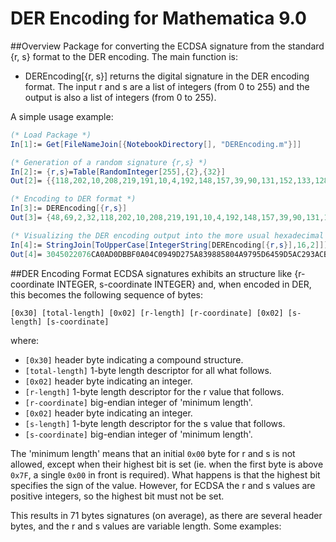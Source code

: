 # DER Encoding for Mathematica 9.0
##Overview
Package for converting the ECDSA signature from the standard {r, s} format to the DER encoding. The main function is:
- DEREncoding[{r, s}] returns the digital signature in the DER encoding format. The input r and s are a list of integers (from 0 to 255) and the output is also a list of integers (from 0 to 255).

A simple usage example:
```Mathematica
(* Load Package *)
In[1]:= Get[FileNameJoin[{NotebookDirectory[], "DEREncoding.m"}]]

(* Generation of a random signature {r,s} *)
In[2]:= {r,s}=Table[RandomInteger[255],{2},{32}]
Out[2]= {{118,202,10,208,219,191,10,4,192,148,157,39,90,131,152,133,128,74,151,149,214,69,157,90,194,147,172,190,31,227,254,171},{150,130,16,38,155,5,238,191,5,190,106,218,254,35,36,151,151,193,85,110,32,207,236,101,254,33,243,79,82,36,240,2}}

(* Encoding to DER format *)
In[3]:= DEREncoding[{r,s}]
Out[3]= {48,69,2,32,118,202,10,208,219,191,10,4,192,148,157,39,90,131,152,133,128,74,151,149,214,69,157,90,194,147,172,190,31,227,254,171,2,33,0,150,130,16,38,155,5,238,191,5,190,106,218,254,35,36,151,151,193,85,110,32,207,236,101,254,33,243,79,82,36,240,2}

(* Visualizing the DER encoding output into the more usual hexadecimal format *)
In[4]:= StringJoin[ToUpperCase[IntegerString[DEREncoding[{r,s}],16,2]]]
Out[4]= 3045022076CA0AD0DBBF0A04C0949D275A839885804A9795D6459D5AC293ACBE1FE3FEAB022100968210269B05EEBF05BE6ADAFE23249797C1556E20CFEC65FE21F34F5224F002
```

##DER Encoding Format
ECDSA signatures exhibits an structure like {r-coordinate INTEGER, s-coordinate INTEGER} and, when encoded in DER, this becomes the following sequence of bytes:

`[0x30] [total-length] [0x02] [r-length] [r-coordinate] [0x02] [s-length] [s-coordinate]`

where:

- `[0x30]` header byte indicating a compound structure.
- `[total-length]` 1-byte length descriptor for all what follows.
- `[0x02]` header byte indicating an integer.
- `[r-length]` 1-byte length descriptor for the r value that follows.
- `[r-coordinate]` big-endian integer of 'minimum length'.
- `[0x02]` header byte indicating an integer.
- `[s-length]` 1-byte length descriptor for the s value that follows.
- `[s-coordinate]` big-endian integer of 'minimum length'.

The 'minimum length' means that an initial `0x00` byte for r and s is not allowed, except when their highest bit is set (ie. when the first byte is above `0x7F`, a single `0x00` in front is required).
What happens is that the highest bit specifies the sign of the value. However, for ECDSA the r and s values are positive integers, so the highest bit must not be set.

This results in 71 bytes signatures (on average), as there are several header bytes, and the r and s values are variable length. Some examples:
